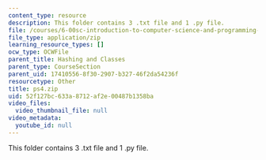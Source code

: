 ```yaml
---
content_type: resource
description: This folder contains 3 .txt file and 1 .py file.
file: /courses/6-00sc-introduction-to-computer-science-and-programming-spring-2011/52f127bc633a8712af2e00487b1358ba_ps4.zip
file_type: application/zip
learning_resource_types: []
ocw_type: OCWFile
parent_title: Hashing and Classes
parent_type: CourseSection
parent_uid: 17410556-8f30-2907-b327-46f2da54236f
resourcetype: Other
title: ps4.zip
uid: 52f127bc-633a-8712-af2e-00487b1358ba
video_files:
  video_thumbnail_file: null
video_metadata:
  youtube_id: null
---
```

This folder contains 3 .txt file and 1 .py file.


